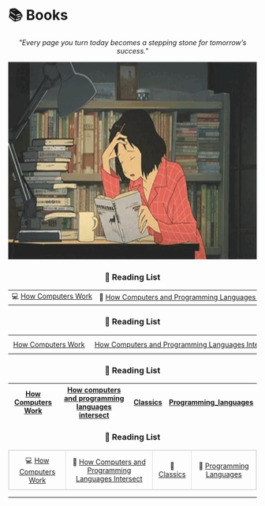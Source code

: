 # 📚 Books

<div align="center">
  <p>
    <em>"Every page you turn today becomes a stepping stone for tomorrow’s success."</em>
  </p>
  <img src="https://github.com/DevAwizard/Books/blob/main/Images/reading_girl1.gif" alt="Reading Girl" width="700" height="400" />
</div>


<div align="center">
   <h3>📖 Reading List</h3>
   <div style="overflow-x: auto; white-space: nowrap;">
      <table style="border-collapse: collapse; margin: 0 auto; text-align: center;">
         <tr>
            <td>💻 <a href="https://github.com/DevAwizard/Books/blob/main/How_computers_work/README.md">How Computers Work</a></td>
            <td>📘 <a href="https://github.com/DevAwizard/Books/blob/main/Reading_list/How%20computers%20and%20programming%20languages%20intersect/README.md">How Computers and Programming Languages Intersect</a></td>
            <td>📒 <a href="https://github.com/DevAwizard/Books/blob/main/Reading_list/Classics/README.md">Classics</a></td>
            <td>📙 <a href="https://github.com/DevAwizard/Books/tree/main/Programming_languages">Programming Languages</a></td>
         </tr>
      </table>
   </div>
</div>



<div align="center">
   <h3>📖 Reading List</h3>
   <div style="overflow-x: auto;">
      <table style="border-collapse: collapse; margin: 0 auto; text-align: center; white-space: nowrap;">
         <tr>
            <td style="padding: 10px;"> <a href="https://github.com/DevAwizard/Books/blob/main/How_computers_work/README.md">How Computers Work</a></td>
            <td style="padding: 10px;"> <a href="https://github.com/DevAwizard/Books/blob/main/Reading_list/How%20computers%20and%20programming%20languages%20intersect/README.md">How Computers and Programming Languages Intersect</a></td>
            <td style="padding: 10px;"> <a href="https://github.com/DevAwizard/Books/blob/main/Reading_list/Classics/README.md">Classics</a></td>
            <td style="padding: 10px;"> <a href="https://github.com/DevAwizard/Books/tree/main/Programming_languages">Programming Languages</a></td>
         </tr>
      </table>
   </div>
</div>


<div align="center">
   <h3>📖 Reading List</h3>

|[How Computers Work](https://github.com/DevAwizard/Books/blob/main/How_computers_work/README.md) |[How computers and programming languages intersect](https://github.com/DevAwizard/Books/blob/main/Reading_list/How%20computers%20and%20programming%20languages%20intersect/README.md) |[Classics](https://github.com/DevAwizard/Books/blob/main/Reading_list/Classics/README.md) |[Programming_languages](https://github.com/DevAwizard/Books/tree/main/Programming_languages) |
|--|--|--|--|

</div>



<div align="center">
   <h3>📖 Reading List</h3>
   <table style="border-collapse: collapse; border: 1px solid #ddd; margin: 0 auto; text-align: center;">
      <tr>
         <td style="padding: 10px; border: 1px solid #ddd;">💻 <a href="https://github.com/DevAwizard/Books/blob/main/How_computers_work/README.md">How Computers Work</a></td>
         <td style="padding: 10px; border: 1px solid #ddd;">📘 <a href="https://github.com/DevAwizard/Books/blob/main/Reading_list/How%20computers%20and%20programming%20languages%20intersect/README.md">How Computers and Programming Languages Intersect</a></td>
         <td style="padding: 10px; border: 1px solid #ddd;">📒 <a href="https://github.com/DevAwizard/Books/blob/main/Reading_list/Classics/README.md">Classics</a></td>
         <td style="padding: 10px; border: 1px solid #ddd;">📙 <a href="https://github.com/DevAwizard/Books/tree/main/Programming_languages">Programming Languages</a></td>
      </tr>
   </table>
</div>





---

